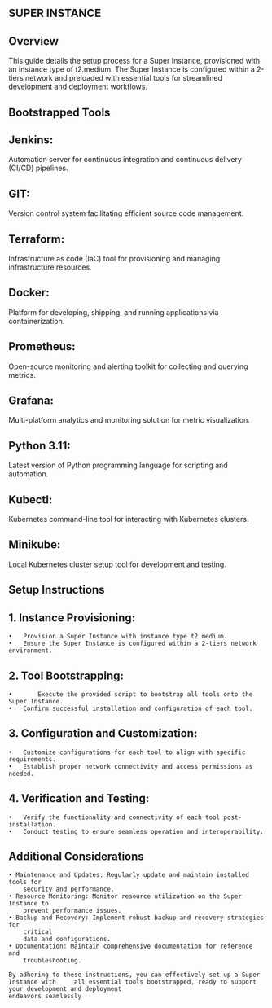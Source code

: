 ## SUPER INSTANCE

## Overview

This guide details the setup process for a Super Instance, provisioned with an instance type of t2.medium. The Super Instance is configured within a 2-tiers network and preloaded with essential tools for streamlined development and deployment workflows.

## Bootstrapped Tools

## Jenkins: 
Automation server for continuous integration and continuous delivery (CI/CD) pipelines.

## GIT: 
Version control system facilitating efficient source code management.

## Terraform: 
Infrastructure as code (IaC) tool for provisioning and managing infrastructure resources.

## Docker: 
Platform for developing, shipping, and running applications via containerization.

## Prometheus: 
Open-source monitoring and alerting toolkit for collecting and querying metrics.

## Grafana: 
Multi-platform analytics and monitoring solution for metric visualization.

## Python 3.11: 
Latest version of Python programming language for scripting and automation.

## Kubectl: 
Kubernetes command-line tool for interacting with Kubernetes clusters.

## Minikube: 
Local Kubernetes cluster setup tool for development and testing.

## Setup Instructions
## 1.	Instance Provisioning:
    •	Provision a Super Instance with instance type t2.medium.
    •	Ensure the Super Instance is configured within a 2-tiers network environment.

## 2.	Tool Bootstrapping:

    •       Execute the provided script to bootstrap all tools onto the Super Instance.
    •	Confirm successful installation and configuration of each tool.

## 3.	Configuration and Customization:

    •	Customize configurations for each tool to align with specific requirements.
    •	Establish proper network connectivity and access permissions as needed.

## 4.	Verification and Testing:

    •	Verify the functionality and connectivity of each tool post-installation.
    •	Conduct testing to ensure seamless operation and interoperability.

## Additional Considerations
    • Maintenance and Updates: Regularly update and maintain installed tools for 
        security and performance.
    • Resource Monitoring: Monitor resource utilization on the Super Instance to 
        prevent performance issues.
    • Backup and Recovery: Implement robust backup and recovery strategies for 
        critical 
        data and configurations.
    • Documentation: Maintain comprehensive documentation for reference and 
        troubleshooting.

    By adhering to these instructions, you can effectively set up a Super Instance with     all essential tools bootstrapped, ready to support your development and deployment 
    endeavors seamlessly

